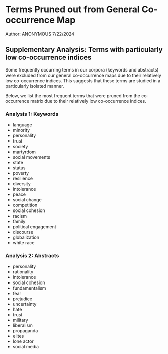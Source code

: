 # Terms Pruned out from General Co-occurrence Map

Author: ANONYMOUS 7/22/2024

## Supplementary Analysis: Terms with particularly low co-occurrence indices

Some frequently occurring terms in our corpora (keywords and abstracts) were excluded from our general co-occurrence maps due to their relatively low co-occurrence indices. This suggests that these terms are studied in a particularly isolated manner.

Below, we list the most frequent terms that were pruned from the co-occurrence matrix due to their relatively low co-occurrence indices.


### Analysis 1: Keywords

- language
- minority
- personality
- trust
- society
- martyrdom
- social movements
- state
- status
- poverty
- resilience
- diversity
- intolerance
- peace
- social change
- competition
- social cohesion
- racism
- family
- political engagement
- discourse
- globalization
- white race


### Analysis 2: Abstracts

- personality
- rationality
- intolerance
- social cohesion
- fundamentalism
- fear
- prejudice
- uncertainty
- hate
- trust
- military
- liberalism
- propaganda
- elites
- lone actor
- social media
